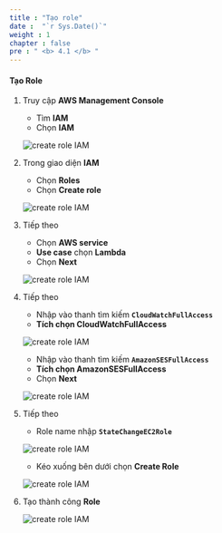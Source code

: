 ```yaml
---
title : "Tạo role"
date :  "`r Sys.Date()`" 
weight : 1
chapter : false
pre : " <b> 4.1 </b> "
---
```


#### Tạo Role

1. Truy cập **AWS Management Console**

   - Tìm **IAM**
   - Chọn **IAM**

    ![create role IAM](/aws-fcj-workshop01/images/5-CreateRole-IAMSendMail/0001.png?width=90pc)

2. Trong giao diện **IAM**

   - Chọn **Roles**
   - Chọn **Create role**
  
    ![create role IAM](/aws-fcj-workshop01/images/5-CreateRole-IAMSendMail/0002.png?width=90pc)

3. Tiếp theo

   - Chọn **AWS service**
   - **Use case** chọn **Lambda**
   - Chọn **Next**

    ![create role IAM](/aws-fcj-workshop01/images/5-CreateRole-IAMSendMail/0003.png?width=90pc)


4. Tiếp theo

   - Nhập vào thanh tìm kiếm **```CloudWatchFullAccess```**
   - **Tích chọn CloudWatchFullAccess**

    ![create role IAM](/aws-fcj-workshop01/images/5-CreateRole-IAMSendMail/0004.png?width=90pc)

    - Nhập vào thanh tìm kiếm **```AmazonSESFullAccess```**
    - **Tích chọn AmazonSESFullAccess**
    - Chọn **Next**

    ![create role IAM](/aws-fcj-workshop01/images/5-CreateRole-IAMSendMail/0005.png?width=90pc)

5. Tiếp theo

   - Role name nhập  **```StateChangeEC2Role```**

    ![create role IAM](/aws-fcj-workshop01/images/5-CreateRole-IAMSendMail/0006.png?width=90pc)


   - Kéo xuống bên dưới chọn **Create Role**

    ![create role IAM](/aws-fcj-workshop01/images/5-CreateRole-IAMSendMail/0007.png?width=90pc)
6. Tạo thành công **Role**

    ![create role IAM](/aws-fcj-workshop01/images/5-CreateRole-IAMSendMail/0008.png?width=90pc)